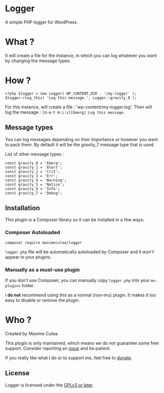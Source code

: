 # Logger

A simple PHP logger for WordPress.

# What ?

It will create a file for the instance, in which you can log whatever you want by changing the message types.

# How ?

    <?php $logger = new Logger( WP_CONTENT_DIR . '/my-logger' );
    $logger->log_this( 'Log this message.', Logger::gravity_0 );

For this instance, will create a file : 'wp-content/my-logger.log'.
Then will log the message : `[d-m-Y H:i:s][Emerg] Log this message.`

## Message types

You can log messages depending on their importance or however you want to pack them.
By default it will be the gravity_7 message type that is used.

List of other message types :

	const gravity_0 = 'Emerg';
	const gravity_1 = 'Alert';
	const gravity_2 = 'Crit';
	const gravity_3 = 'Err';
	const gravity_4 = 'Warning';
	const gravity_5 = 'Notice';
	const gravity_6 = 'Info';
	const gravity_7 = 'Debug';

## Installation

This plugin is a Composer library so it can be installed in a few ways:

### Composer Autoloaded

`composer require maximeculea/logger`

`logger.php` file will be automatically autoloaded by Composer and it *won't* appear in your plugins.

### Manually as a must-use plugin

If you don't use Composer, you can manually copy `logger.php` into your `mu-plugins` folder.

I **do not** recommend using this as a normal (non-mu) plugin. It makes it too easy to disable or remove the plugin.

# Who ?

Created by Maxime Culea.

This plugin is only maintained, which means we do not guarantee some free support. Consider reporting an [issue](#issues--features-request--proposal) and be patient. 

If you really like what I do or to support me, feel free to [donate](https://www.paypal.me/MaximeCulea).

## License

Logger is licensed under the [GPLv3 or later](LICENSE.md).
